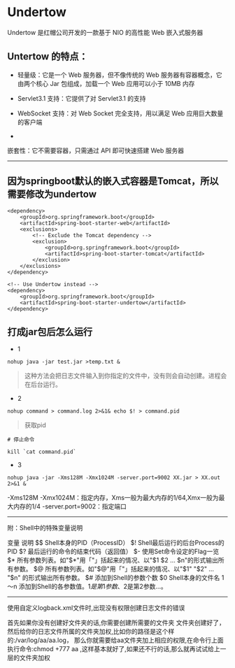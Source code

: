 # Undertow


Undertow 是红帽公司开发的一款基于 NIO 的高性能 Web 嵌入式服务器


## Untertow 的特点：


- 轻量级：它是一个 Web 服务器，但不像传统的 Web 服务器有容器概念，它由两个核心 Jar 包组成，加载一个 Web 应用可以小于 10MB 内存

- Servlet3.1 支持：它提供了对 Servlet3.1 的支持


- WebSocket 支持：对 Web Socket 完全支持，用以满足 Web 应用巨大数量的客户端

- 
嵌套性：它不需要容器，只需通过 API 即可快速搭建 Web 服务器


---

## 因为springboot默认的嵌入式容器是Tomcat，所以需要修改为undertow

```
<dependency>
    <groupId>org.springframework.boot</groupId>
    <artifactId>spring-boot-starter-web</artifactId>
    <exclusions>
        <!-- Exclude the Tomcat dependency -->
        <exclusion>
            <groupId>org.springframework.boot</groupId>
            <artifactId>spring-boot-starter-tomcat</artifactId>
        </exclusion>
    </exclusions>
</dependency>

<!-- Use Undertow instead -->
<dependency>
    <groupId>org.springframework.boot</groupId>
    <artifactId>spring-boot-starter-undertow</artifactId>
</dependency>
```





## 打成jar包后怎么运行

- 1

```
nohup java -jar test.jar >temp.txt &
```

> 这种方法会把日志文件输入到你指定的文件中，没有则会自动创建。进程会在后台运行。

- 2

```
nohup command > command.log 2>&1& echo $! > command.pid
```

> 获取pid


```
# 停止命令

kill `cat command.pid`
```

- 3

```
nohup java -jar -Xms128M -Xmx1024M -server.port=9002 XX.jar > XX.out 2>&1 &
```
-Xms128M -Xmx1024M：指定内存，Xms一般为最大内存的1/64,Xmx一般为最大内存的1/4
-server.port=9002：指定端口



---

附：Shell中的特殊变量说明

变量	说明
$$	Shell本身的PID（ProcessID）
$!	Shell最后运行的后台Process的PID
$?	最后运行的命令的结束代码（返回值）
$-	使用Set命令设定的Flag一览
$*	所有参数列表。如"$*"用「"」括起来的情况、以"$1 $2 … $n"的形式输出所有参数。
$@	所有参数列表。如"$@"用「"」括起来的情况、以"$1" "$2" … "$n" 的形式输出所有参数。
$#	添加到Shell的参数个数
$0	Shell本身的文件名
$1～$n	添加到Shell的各参数值。$1是第1参数、$2是第2参数…。


---


使用自定义logback.xml文件时,出现没有权限创建日志文件的错误

首先如果你没有创建好文件夹的话,你需要创建所需要的文件夹
文件夹创建好了，然后给你的日志文件所属的文件夹加权,比如你的路径是这个样的:/var/log/aa/aa.log，
那么你就需要给aa文件夹加上相应的权限,在命令行上面执行命令:chmod +777 aa ,这样基本就好了,如果还不行的话,那么就再试试给上一层的文件夹加权